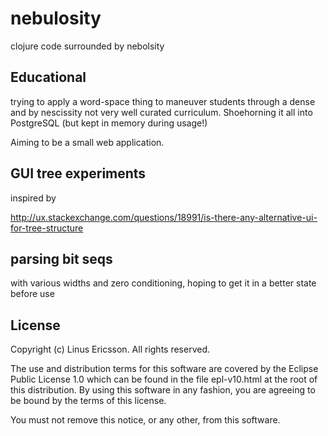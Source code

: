 # nebulosity

clojure code surrounded by nebolsity

## Educational

trying to apply a word-space thing to maneuver students through a dense and 
by nescissity not very well curated curriculum. Shoehorning it all into
PostgreSQL (but kept in memory during usage!)

Aiming to be a small web application.

## GUI tree experiments
inspired by

http://ux.stackexchange.com/questions/18991/is-there-any-alternative-ui-for-tree-structure

## parsing bit seqs
with various widths and zero conditioning, hoping to get it in a better state before use

## License

Copyright (c) Linus Ericsson. All rights reserved.

The use and distribution terms for this software are covered by the
Eclipse Public License 1.0 which can be found in the file epl-v10.html
at the root of this distribution. By using this software in any fashion,
you are agreeing to be bound by the terms of this license.

You must not remove this notice, or any other, from this software.